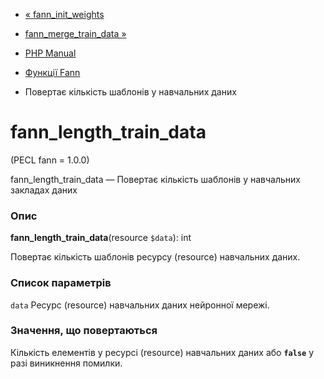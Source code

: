 - [« fann_init_weights](function.fann-init-weights.md)
- [fann_merge_train_data »](function.fann-merge-train-data.md)

- [PHP Manual](index.md)
- [Функції Fann](ref.fann.md)
- Повертає кількість шаблонів у навчальних даних

# fann_length_train_data

(PECL fann = 1.0.0)

fann_length_train_data — Повертає кількість шаблонів у навчальних закладах
даних

### Опис

**fann_length_train_data**(resource `$data`): int

Повертає кількість шаблонів ресурсу (resource) навчальних даних.

### Список параметрів

`data`
Ресурс (resource) навчальних даних нейронної мережі.

### Значення, що повертаються

Кількість елементів у ресурсі (resource) навчальних даних або
**`false`** у разі виникнення помилки.
